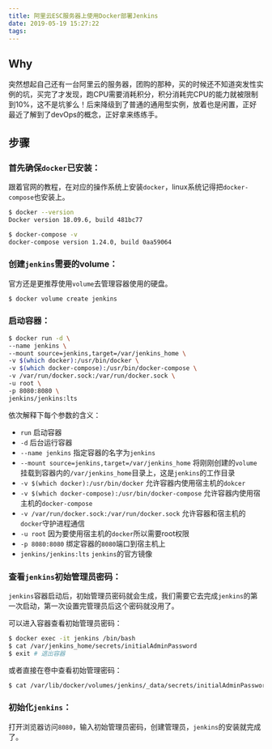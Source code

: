 ```yaml
---
title: 阿里云ESC服务器上使用Docker部署Jenkins
date: 2019-05-19 15:27:22
tags:
---
```


## Why

突然想起自己还有一台阿里云的服务器，团购的那种，买的时候还不知道突发性实例的坑，买完了才发现，跑CPU需要消耗积分，积分消耗完CPU的能力就被限制到10%，这不是坑爹么！后来降级到了普通的通用型实例，放着也是闲置，正好最近了解到了devOps的概念，正好拿来练练手。

## 步骤

### 首先确保`docker`已安装：

跟着官网的教程，在对应的操作系统上安装`docker`，linux系统记得把`docker-compose`也安装上。

```bash
$ docker --version
Docker version 18.09.6, build 481bc77

$ docker-compose -v
docker-compose version 1.24.0, build 0aa59064
```

### 创建`jenkins`需要的volume：

官方还是更推荐使用`volume`去管理容器使用的硬盘。

```bash
$ docker volume create jenkins
```

### 启动容器：

```bash
$ docker run -d \
--name jenkins \
--mount source=jenkins,target=/var/jenkins_home \
-v $(which docker):/usr/bin/docker \
-v $(which docker-compose):/usr/bin/docker-compose \
-v /var/run/docker.sock:/var/run/docker.sock \
-u root \
-p 8080:8080 \
jenkins/jenkins:lts
```

依次解释下每个参数的含义：

- `run` 启动容器
- `-d` 后台运行容器
- `--name jenkins` 指定容器的名字为`jenkins`
- `--mount source=jenkins,target=/var/jenkins_home` 将刚刚创建的`volume`挂载到容器内的`/var/jenkins_home`目录上，这是`jenkins`的工作目录
- `-v $(which docker):/usr/bin/docker` 允许容器内使用宿主机的`dokcer`
- `-v $(which docker-compose):/usr/bin/docker-compose` 允许容器内使用宿主机的`docker-compose`
- `-v /var/run/docker.sock:/var/run/docker.sock` 允许容器和宿主机的`docker`守护进程通信
- `-u root` 因为要使用宿主机的`docker`所以需要root权限
- `-p 8080:8080` 绑定容器的`8080`端口到宿主机上
- `jenkins/jenkins:lts` `jenkins`的官方镜像

### 查看`jenkins`初始管理员密码：

`jenkins`容器启动后，初始管理员密码就会生成，我们需要它去完成`jenkins`的第一次启动，第一次设置完管理员后这个密码就没用了。

可以进入容器查看初始管理员密码：

```bash
$ docker exec -it jenkins /bin/bash
$ cat /var/jenkins_home/secrets/initialAdminPassword
$ exit # 退出容器
```

或者直接在卷中查看初始管理密码：

```bash
$ cat /var/lib/docker/volumes/jenkins/_data/secrets/initialAdminPassword
```

### 初始化`jenkins`：

打开浏览器访问`8080`，输入初始管理员密码，创建管理员，`jenkins`的安装就完成了。
